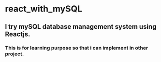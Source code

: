 # react_with_mySQL


## I try mySQL database management system using Reactjs. 
### This is for learning purpose so that i can implement in other project.
